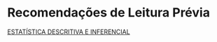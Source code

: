 # Recomendações de Leitura Prévia


[ESTATÍSTICA DESCRITIVA E INFERENCIAL](01_ManualEstatistica.pdf)
